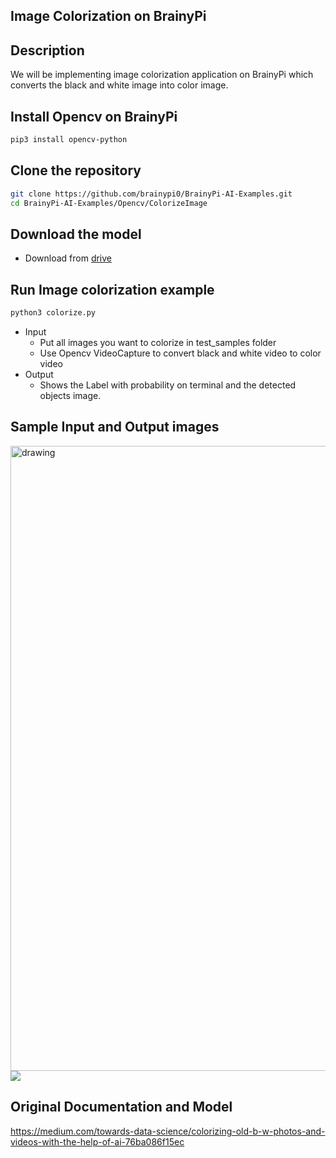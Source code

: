 ## Image Colorization on BrainyPi 
## Description
We will be implementing image colorization application on BrainyPi which converts the black and white image into color image.

## Install Opencv on BrainyPi
```sh
pip3 install opencv-python
```

## Clone the repository
  ```sh
  git clone https://github.com/brainypi0/BrainyPi-AI-Examples.git
  cd BrainyPi-AI-Examples/Opencv/ColorizeImage
  ```
## Download the model
- Download from [drive](https://drive.google.com/file/d/1bJuUPBc8zRjj-VX5vCtffQ3ldOWvaQi0/view?usp=sharing)

## Run Image colorization example
```sh
python3 colorize.py 
```
- Input
  - Put all images you want to colorize in test_samples folder
  - Use Opencv VideoCapture to convert black and white video to color video
- Output
  - Shows the Label with probability on terminal and the detected objects image.
    
## Sample Input and Output images
<img src="test_samples/car.jpg" alt="drawing" width="1000"/>
<img src="results/result.jpg" />
  
## Original Documentation and Model
https://medium.com/towards-data-science/colorizing-old-b-w-photos-and-videos-with-the-help-of-ai-76ba086f15ec

